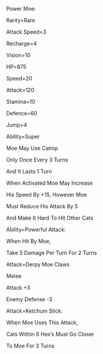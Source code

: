 Power Moe:

Rarity=Rare

Attack Speed=3

Recharge=4

Vision=10

HP=875

Speed=20

Attack=120

Stamina=10

Defence=60

Jump=4

Ability=Super

Moe May Use Catnip

Only Once Every 3 Turns

And It Lasts 1 Turn

When Activated Moe May Increase 

His Speed By +15, However Moe

Must Reduce His Attack By 5 

And Make It Hard To Hit Other Cats

Ability=Powerful Attack:

When Hit By Moe,

Take 5 Damage Per Turn For 2 Turns

Attack=Derpy Moe Claws

Melee

Attack +3

Enemy Defense -3

Attack=Ketchum Stick:

When Moe Uses This Attack,

Cats Within 6 Hex’s Must Go Closer

To Moe For 3 Turns
